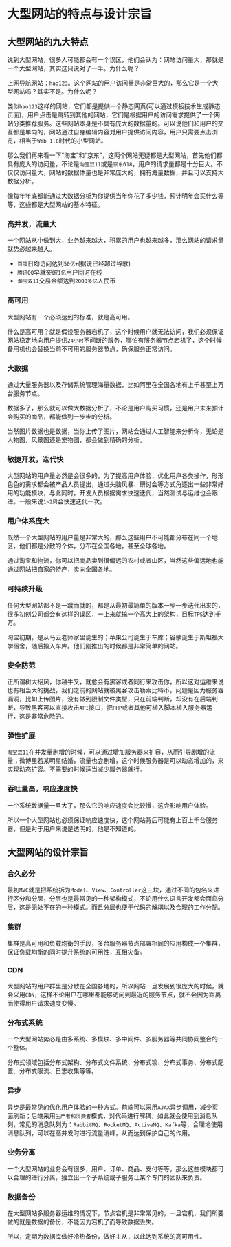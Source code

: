 # 大型网站的特点与设计宗旨

## 大型网站的九大特点

说到大型网站，很多人可能都会有一个误区，他们会认为：网站访问量大，那就是一个大型网站，其实这只说对了一半。为什么呢？

上网导航网站：`hao123`。这个网站的用户访问量是非常巨大的，那么它是一个大型网站吗？其实不是。为什么呢？

类似`hao123`这样的网站，它们都是提供一个静态网页(可以通过模板技术生成静态页面)，用户点击是跳转到其他的网站，它们是根据用户的访问需求提供了一个网站分类推荐服务。这些网站本身是不具有庞大的数据量的。可以说他们和用户的交互都是单向的，网站通过自身编辑内容对用户提供访问内容，用户只需要点击浏览，相当于`Web 1.0`时代的小型网站。

那么我们再来看一下“淘宝”和“京东”，这两个网站无疑都是大型网站，首先他们都具有庞大的访问量，不论是`淘宝双11`或是`京东618`，用户的请求量都是十分巨大。不仅仅访问量大，网站的数据体量也是非常庞大的，拥有海量数据，并且可以支持大数据分析。

像每年年底都能通过大数据分析为你提供当年你花了多少钱，预计明年会买什么等等，这些都是大型网站的基本特征。

### 高并发，流量大

一个网站从小做到大，业务越来越大，积累的用户也越来越多，那么网站的请求量就势必越来越大。

- `百度`日均访问达到`50亿+`(据说已经超过谷歌)
- `腾讯QQ`早就突破`1亿`用户同时在线
- `淘宝双11`交易金额达到`2000多亿`人民币

### 高可用

大型网站有一个必须达到的标准，就是高可用。

什么是高可用？就是假设服务器宕机了，这个时候用户就无法访问，我们必须保证网站稳定地向用户提供`24小时`不间断的服务，哪怕有服务器节点宕机了，这个时候备用机也会替换当前不可用的服务器节点，确保服务正常访问。

### 大数据

通过大量服务器以及存储系统管理海量数据，比如阿里在全国各地有上千甚至上万台服务节点。

数据多了，那么就可以做大数据分析了，不论是用户购买习惯，还是用户未来预计会购买的商品，都能做到一步步的分析。

当然图片数据也是数据，当你上传了图片，网站会通过人工智能来分析你，无论是人物图，风景图还是宠物图，都会做到精确的分析。

### 敏捷开发，迭代快

大型网站的用户量必然是会很多的，为了提高用户体验，优化用户各类操作，形形色色的需求都会被产品人员提出，通过头脑风暴、研讨会等方式角逐出一些非常好用的功能模块，与此同时，开发人员根据需求快速迭代，当然测试与运维也会跟进。一般来说`1~2周`会快速迭代一次。

### 用户体系庞大

既然一个大型网站的用户量是非常大的，那么这些用户不可能都分布在同一个地区，他们都是分散的个体，分布在全国各地，甚至全球各地。

通过淘宝和物流，你可以把商品卖到很偏远的农村或者山区，当然这些偏远地也能通过网站把自家的特产，卖向全国各地。

### 可持续升级

任何大型网站都不是一蹴而就的，都是从最初最简单的版本一步一步迭代出来的，很多初创公司都会有这样的误区，一上来就搞一个高大上的架构，目标`TPS`达到千万。

淘宝初期，是从马云老师家里诞生的；苹果公司诞生于车库；谷歌诞生于斯坦福大学宿舍，随后搬入车库。他们刚推出的时候都是非常简单的网站。

### 安全防范

正所谓树大招风，你越牛叉，就愈会有黑客或者同行来攻击你，所以这对运维来说也有相当大的挑战，我们之前的网站就被黑客攻击勒索比特币，问题是因为服务器漏洞，比如上传图片，没有做到限制文件类型，只在前端判断，却没有在后端判断，导致黑客可以直接攻击`API`接口，把`PHP`或者其他可植入脚本植入服务器运行，这是非常危险的。

### 弹性扩展

`淘宝双11`在并发量剧增的时候，可以通过增加服务器来扩容，从而引导剧增的流量；微博里若某明星结婚，流量也会剧增，这个时候服务器是可以动态增加的，来实现动态扩容。不需要的时候适当减少服务器就行。

### 吞吐量高，响应速度快

一个系统数据量一旦大了，那么它的响应速度会比较慢，这会影响用户体验。

所以一个大型网站也必须保证响应速度快，这个网站背后可能有上百上千台服务器，但是对于用户来说是透明的，他是不知道的。

## 大型网站的设计宗旨

### 合久必分

最初`MVC`就是把系统拆为`Model`、`View`、`Controller`这三块，通过不同的包名来进行区分和分层，分层也是最常见的一种架构模式，不论用什么语言开发都会面临分层，这是无处不在的一种模式。而且分层也便于代码的解耦以及合理的工作分配。

### 集群

集群是高可用和负载均衡的手段，多台服务器节点部署相同的应用构成一个集群，保证负载均衡的同时提升系统的可用性，互相灾备。

### CDN

大型网站的用户群里是分散在全国各地的，所以网站一旦发展到很庞大的时候，就会采用`CDN`，这样不论用户在哪里都能够访问到最近的服务节点，就不会因为距离而使得用户请求速度变慢。

### 分布式系统

一个大型网站势必是由多系统、多模块、多中间件、多服务器等共同协同整合的一个整体。

分布式领域包括分布式架构、分布式文件系统、分布式锁、分布式事务、分布式配置、分布式限流、日志收集等等。

### 异步

异步是最常见的优化用户体验的一种方式。前端可以采用`AJAX`异步调用，减少页面刷新；后端采用`生产者和消费者`模式，对代码进行解耦，如此就会使用到消息队列，常见的消息队列为：`RabbitMQ`、`RocketMQ`、`ActiveMQ`、`Kafka`等，合理地使用消息队列，可以在高并发时进行流量消峰，从而达到保护自己的作用。

### 业务分离

一个大型网站的业务会有很多，用户、订单、商品、支付等等，那么这些模块都可以合理的进行分离，独立出一个子系统或子服务让某个专门的团队来负责。

### 数据备份

在大型网站多服务器运维的情况下，节点宕机是非常常见的，一旦宕机，我们所要做的就是数据的备份，不能因为宕机了而导致数据丢失。

所以，定期为数据库做好冷热备份，做好主从，以此达到系统的高可用性。